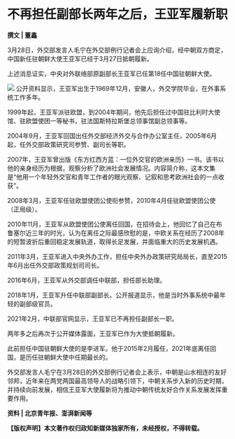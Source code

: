 # 不再担任副部长两年之后，王亚军履新职

**撰文 | 董鑫**

3月28日，外交部发言人毛宁在外交部例行记者会上应询介绍，经中朝双方商定，中国新任驻朝鲜大使王亚军已经于3月27日抵朝履新。

上述消息证实，中央对外联络部原副部长王亚军已任第18任中国驻朝鲜大使。

![](https://inews.gtimg.com/news_bt/Ok9dT1WlJn6OReEvhopr6BZmKESD3TrbogvK2coltgTWUAA/1000)
公开资料显示，王亚军出生于1969年12月，安徽人，外交学院毕业，在外事系统工作多年。

1999年起，王亚军派驻欧盟，到2004年期间，他先后担任过中国驻比利时大使馆、驻欧盟使团一等秘书，驻法国斯特拉斯堡总领事馆副总领事等。

2004年9月，王亚军回国出任外交部经济外交与合作办公室主任，2005年6月起，任外交部政策研究司参赞、副司长等职。

2007年，王亚军曾出版《东方红西方蓝：一位外交官的欧洲亲历》一书。该书以他的亲身经历为根据，观察分析了欧洲社会发展情况。内容简介称，这本文集是“他用一个年轻外交官和青年工作者的眼光观察、记叙和思考欧洲社会的一点收获”。

2008年3月，王亚军任驻欧盟使团公使衔参赞，2010年4月任驻欧盟使团公使（正局级）。

2010年11月，王亚军从欧盟使团公使离任回国，在招待会上，他回忆了自己在布鲁塞尔近三年的时光，认为在离任之际最感欣慰的是，中欧关系在经历了2008年的短暂波折后重回稳定发展轨道，取得长足发展，并面临重大的历史发展机遇。

2011年3月，王亚军进入中央外办工作，担任中央外办政策研究局局长，直至2015年6月出任外交部政策规划司司长。

2016年6月，王亚军从外交部调任中联部，担任部长助理。

2018年1月，王亚军升任中联部副部长。公开报道显示，他是当时外事系统中最年轻的副部级官员。

2021年2月，中联部官网显示，王亚军已不再担任副部长一职。

两年多之后再次于公开媒体露面，王亚军已作为大使抵朝履新。

此前担任中国驻朝鲜大使的是李进军。他于2015年2月履任，2021年底离任回国，是历任驻朝鲜大使中任期最长的。

外交部发言人毛宁在3月28日的外交部例行记者会上表示，中朝是山水相连的友好邻邦，近年来在两党两国最高领导人的战略引领下，中朝关系步入新的历史时期，并持续向前发展，相信王亚军大使履新将为推动中朝传统友好合作关系发展发挥重要作用。

**资料 | 北京青年报、澎湃新闻等**

**【版权声明】本文著作权归政知新媒体独家所有，未经授权，不得转载。**

